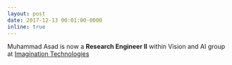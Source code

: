 ```yaml
---
layout: post
date: 2017-12-13 00:01:00-0000
inline: true
---
```


Muhammad Asad is now a <b>Research Engineer II</b> within Vision and AI group at <a href="https://www.imgtec.com/" target="blank">Imagination Technologies</a>
